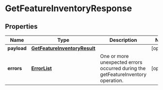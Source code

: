 
# GetFeatureInventoryResponse

## Properties
Name | Type | Description | Notes
------------ | ------------- | ------------- | -------------
**payload** | [**GetFeatureInventoryResult**](GetFeatureInventoryResult.md) |  |  [optional]
**errors** | [**ErrorList**](ErrorList.md) | One or more unexpected errors occurred during the getFeatureInventory operation. |  [optional]



